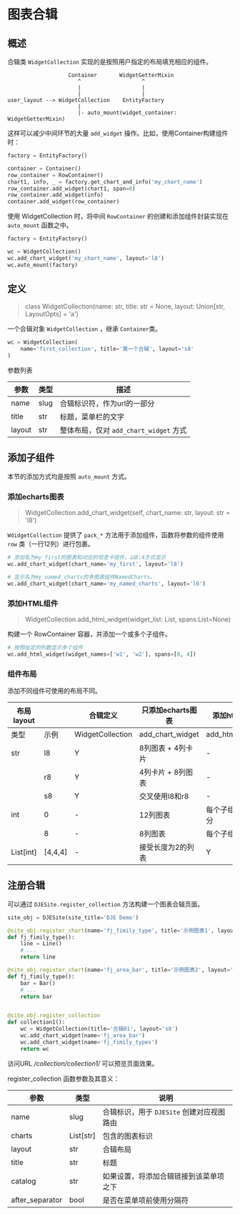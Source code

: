 # 图表合辑

## 概述

合辑类 `WidgetCollection` 实现的是按照用户指定的布局填充相应的组件。

```
                   Container       WidgetGetterMixin
                      ^                   ^
                      |                   |
                      |                   |
user_layout --> WidgetCollection    EntityFactory
                      |
                      |- auto_mount(widget_container: WidgetGetterMixin)
```

这样可以减少中间环节的大量 `add_widget` 操作。比如，使用Container构建组件时：

```python
factory = EntityFactory()

container = Container()
row_container = RowContainer()
chart1, info, _ = factory.get_chart_and_info('my_chart_name')
row_container.add_widget(chart1, span=8)
row_container.add_widget(info)
container.add_widget(row_container)
```

使用 WidgetCollection 时，将中间 `RowContainer` 的创建和添加组件封装实现在 `auto_mount` 函数之中。

```python
factory = EntityFactory()

wc = WidgetCollection()
wc.add_chart_widget('my_chart_name', layout='l8')
wc.auto_mount(factory)
```



## 定义

> class WidgetCollection(name: str, title: str = None, layout: Union[str, LayoutOpts] = 'a')

一个合辑对象 `WidgetCollection` ，继承 `Container`类。

```python
wc = WidgetCollection(
    name='first_collection', title='第一个合辑', layout='s8'
)
```

参数列表

| 参数   | 类型 | 描述                                   |
| ------ | ---- | -------------------------------------- |
| name   | slug | 合辑标识符，作为url的一部分            |
| title  | str  | 标题，菜单栏的文字                     |
| layout | str  | 整体布局，仅对 `add_chart_widget` 方式 |

## 添加子组件

本节的添加方式均是按照 `auto_mount` 方式。

### 添加echarts图表

> WidgetCollection.add_chart_widget(self, chart_name: str, layout: str = 'l8')

`WdidgetCollection` 提供了 `pack_*` 方法用于添加组件，函数将参数的组件使用 `row` 类（一行12列）进行包裹。

```python
# 添加名为my_first的图表和对应的信息卡组件，以8:4方式显示
wc.add_chart_widget(chart_name='my_first', layout='l8')

# 显示名为my_named_charts的多图表组件NamedCharts。
wc.add_chart_widget(chart_name='my_named_charts', layout='l6')
```

### 添加HTML组件

>  WidgetCollection.add_html_widget(widget_list: List, spans:List=None)

构建一个 RowContainer 容器，并添加一个或多个子组件。

```python
# 按照给定的列数显示多个组件
wc.add_html_widget(widget_names=['w1', 'w2'], spans=[8, 4])
```



### 组件布局

添加不同组件可使用的布局不同。

| 布局layout |         | 合辑定义         | 只添加echarts图表 | 添加html组件     |
| ---------- | ------- | ---------------- | ----------------- | ---------------- |
| 类型       | 示例    | WidgetCollection | add_chart_widget  | add_html_widget  |
| str        | l8      | Y                | 8列图表 + 4列卡片 | -                |
|            | r8      | Y                | 4列卡片 + 8列图表 | -                |
|            | s8      | Y                | 交叉使用l8和r8    | -                |
| int        | 0       | -                | 12列图表          | 每个子组件平均分 |
|            | 8       | -                | 8列图表           | 每个子组件8列    |
| List[int]  | [4,4,4] | -                | 接受长度为2的列表 | Y                |



## 注册合辑

可以通过 `DJESite.register_collection` 方法构建一个图表合辑页面。

```python
site_obj = DJESite(site_title='DJE Demo')

@site_obj.register_chart(name='fj_fimily_type', title='示例图表1', layout='l8')
def fj_fimily_type():
    line = Line()
    # ...
    return line

@site_obj.register_chart(name='fj_area_bar', title='示例图表2', layout='l8')
def fj_fimily_type():
    bar = Bar()
    # ...
    return bar


@site_obj.register_collection
def collection1():
    wc = WidgetCollection(title='合辑01', layout='s8')
    wc.add_chart_widget(name='fj_area_bar')
    wc.add_chart_widget(name='fj_fimily_types')
    return wc
```

访问URL */collection/collection1/* 可以预览页面效果。

register_collection 函数参数及其意义：

| 参数            | 类型      | 说明                                      |
| --------------- | --------- | ----------------------------------------- |
| name            | slug      | 合辑标识，用于 `DJESite` 创建对应视图路由 |
| charts          | List[str] | 包含的图表标识                            |
| layout          | str       | 合辑布局                                  |
| title           | str       | 标题                                      |
| catalog         | str       | 如果设置，将添加合辑链接到该菜单项之下    |
| after_separator | bool      | 是否在菜单项前使用分隔符                  |

